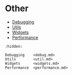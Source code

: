 # Other

- [Debugging](debug.md)
- [Utils](util.md)
- [Widgets](widgets.md)
- [Performance](performance.md)

```{toctree}
:hidden:

Debugging    <debug.md>
Utils        <util.md>
Widgets      <widgets.md>
Performance  <performance.md>
```

